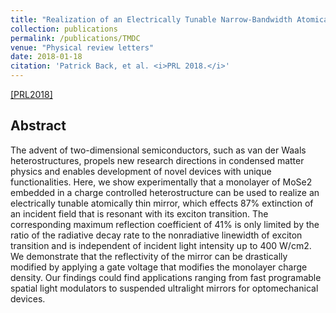 ```yaml
---
title: "Realization of an Electrically Tunable Narrow-Bandwidth Atomically Thin Mirror Using Monolayer MoSe2"
collection: publications
permalink: /publications/TMDC
venue: "Physical review letters"
date: 2018-01-18 
citation: 'Patrick Back, et al. <i>PRL 2018.</i>'
---
```


[[PRL2018]](https://journals.aps.org/prl/abstract/10.1103/PhysRevLett.120.037401)

## Abstract
The advent of two-dimensional semiconductors, such as van der Waals heterostructures, propels new research directions in condensed matter physics and enables development of novel devices with unique functionalities. Here, we show experimentally that a monolayer of MoSe2 embedded in a charge controlled heterostructure can be used to realize an electrically tunable atomically thin mirror, which effects 87% extinction of an incident field that is resonant with its exciton transition. The corresponding maximum reflection coefficient of 41% is only limited by the ratio of the radiative decay rate to the nonradiative linewidth of exciton transition and is independent of incident light intensity up to 400 W/cm2. We demonstrate that the reflectivity of the mirror can be drastically modified by applying a gate voltage that modifies the monolayer charge density. Our findings could find applications ranging from fast programable spatial light modulators to suspended ultralight mirrors for optomechanical devices.

